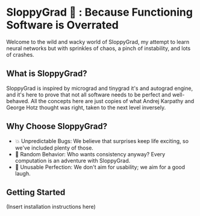 # SloppyGrad 🤪 : Because Functioning Software is Overrated

Welcome to the wild and wacky world of SloppyGrad, my attempt to learn neural networks but with sprinkles of chaos, a pinch of instability, and lots of crashes.

## What is SloppyGrad?

SloppyGrad is inspired by micrograd and tinygrad it's and autograd engine, and it's here to prove that not all software needs to be perfect and well-behaved. All the concepts here are just copies of what Andrej Karpathy and George Hotz thought was right, taken to the next level inversely.

## Why Choose SloppyGrad?

- 💥 Unpredictable Bugs: We believe that surprises keep life exciting, so we've included plenty of those.
- 🤪 Random Behavior: Who wants consistency anyway? Every computation is an adventure with SloppyGrad.
- 🤯 Unusable Perfection: We don't aim for usability; we aim for a good laugh.

## Getting Started

(Insert installation instructions here)
